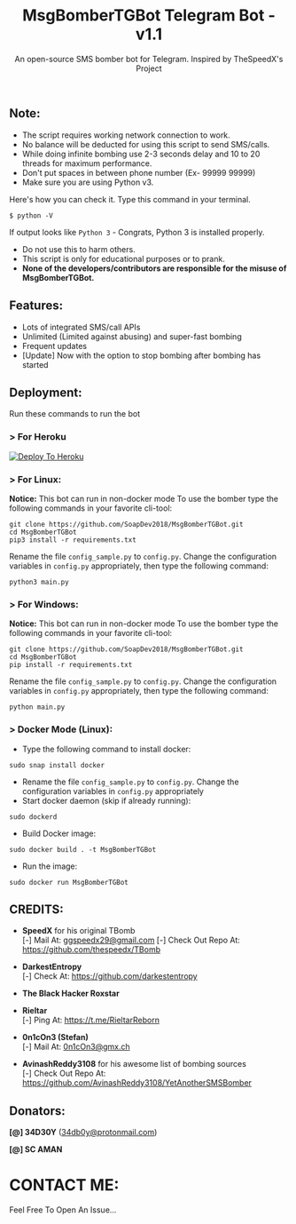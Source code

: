 <h1 align="center">MsgBomberTGBot Telegram Bot - v1.1</h1>
<p align="center">An open-source SMS bomber bot for Telegram. Inspired by TheSpeedX's Project</p><br>

## Note:

- The script requires working network connection to work.
- No balance will be deducted for using this script to send SMS/calls.
- While doing infinite bombing use 2-3 seconds delay and 10 to 20 threads for maximum performance.
- Don't put spaces in between phone number (Ex- 99999 99999)
- Make sure you are using Python v3.

Here's how you can check it. Type this command in your terminal.
```
$ python -V
```
If output looks like `Python 3` - Congrats, Python 3 is installed properly.

- Do not use this to harm others.
- This script is only for educational purposes or to prank.
- **None of the developers/contributors are responsible for the misuse of MsgBomberTGBot.**

## Features:

- Lots of integrated SMS/call APIs
- Unlimited (Limited against abusing) and super-fast bombing
- Frequent updates
- [Update] Now with the option to stop bombing after bombing has started

## Deployment:

Run these commands to run the bot

### > For Heroku

[![Deploy To Heroku](https://www.herokucdn.com/deploy/button.svg)](https://dashboard.heroku.com/new?template=https://github.com/reejit/MsgBomberTGBot)

### > For Linux:

**Notice:**
This bot can run in non-docker mode
To use the bomber type the following commands in your favorite cli-tool:
```
git clone https://github.com/SoapDev2018/MsgBomberTGBot.git
cd MsgBomberTGBot
pip3 install -r requirements.txt
```
Rename the file ```config_sample.py``` to ```config.py```. Change the configuration variables in ```config.py``` appropriately, then type the following command:
```
python3 main.py
```

### > For Windows:

**Notice:**
This bot can run in non-docker mode
To use the bomber type the following commands in your favorite cli-tool:
```
git clone https://github.com/SoapDev2018/MsgBomberTGBot.git
cd MsgBomberTGBot
pip install -r requirements.txt
```
Rename the file ```config_sample.py``` to ```config.py```. Change the configuration variables in ```config.py``` appropriately, then type the following command:
```
python main.py
```

### > Docker Mode (Linux):
- Type the following command to install docker:
```
sudo snap install docker
```
- Rename the file ```config_sample.py``` to ```config.py```. Change the configuration variables in ```config.py``` appropriately
- Start docker daemon (skip if already running):
```
sudo dockerd
```
- Build Docker image:
```
sudo docker build . -t MsgBomberTGBot
```
- Run the image:
```
sudo docker run MsgBomberTGBot
```

## CREDITS:

- **SpeedX** for his original TBomb<br>
[-] Mail At: ggspeedx29@gmail.com
[-] Check Out Repo At: https://github.com/thespeedx/TBomb 

- **DarkestEntropy**<br>
[-] Check At: https://github.com/darkestentropy

- **The Black Hacker Roxstar**<br>

- **Rieltar**<br>
[-] Ping At: https://t.me/RieltarReborn

- **0n1cOn3 (Stefan)**<br>
[-] Mail At: 0n1cOn3@gmx.ch

- **AvinashReddy3108** for his awesome list of bombing sources<br>
[-] Check Out Repo At: https://github.com/AvinashReddy3108/YetAnotherSMSBomber

## Donators:

**[@] 34D30Y** (34db0y@protonmail.com)

**[@] SC AMAN**

# CONTACT ME:

Feel Free To Open An Issue...
